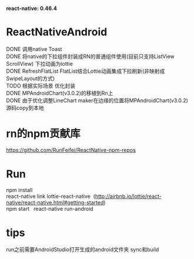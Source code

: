 #### react-native: 0.46.4
# ReactNativeAndroid
DONE 调用native Toast  
DONE 将native的下拉组件封装成RN的普通组件使用(目前只支持ListView ScrollView) 下拉动画为lottie  
DONE RefreshFlatList FlatList结合Lottie动画集成下拉刷新(非映射成SwipeLayout的方式)  
TODO 根据实际场景 优化封装  
DONE MPAndroidChart(v3.0.2)的移植到Rn上  
DONE 由于优化调整LineChart maker在边缘的位置将MPAndroidChart(v3.0.2)源码copy到本地  
# rn的npm贡献库  
https://github.com/RunFeifei/ReactNative-npm-repos

# Run  
npm install  
react-native link lottie-react-native  (http://airbnb.io/lottie/react-native/react-native.html#getting-started)  
npm start  
react-native run-android  
# tips  
run之前需要AndroidStudio打开生成的android文件夹 sync和build  

